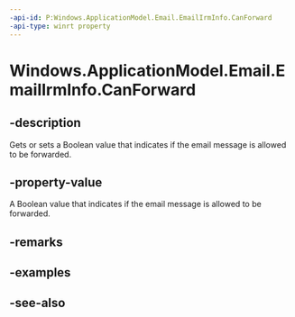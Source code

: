 ```yaml
---
-api-id: P:Windows.ApplicationModel.Email.EmailIrmInfo.CanForward
-api-type: winrt property
---
```


<!-- Property syntax
public bool CanForward { get;  set; }
-->

# Windows.ApplicationModel.Email.EmailIrmInfo.CanForward

## -description
Gets or sets a Boolean value that indicates if the email message is allowed to be forwarded.

## -property-value
A Boolean value that indicates if the email message is allowed to be forwarded.

## -remarks

## -examples

## -see-also
